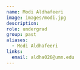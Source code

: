 ```yaml
---
name: Modi Aldhafeeri
image: images/modi.jpg
description:
role: undergrad
group: past
aliases:
  - Modi Aldhafeeri
links:
  email: aldha026@umn.edu
---
```


